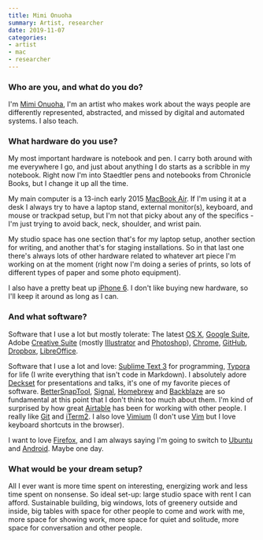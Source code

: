 ```yaml
---
title: Mimi Onuoha
summary: Artist, researcher
date: 2019-11-07
categories:
- artist
- mac
- researcher
---
```


### Who are you, and what do you do?

I'm [Mimi Onuoha](http://mimionuoha.com/ "Mimi's website."), I'm an artist who makes work about the ways people are differently represented, abstracted, and missed by digital and automated systems. I also teach.

### What hardware do you use?

My most important hardware is notebook and pen. I carry both around with me everywhere I go, and just about anything I do starts as a scribble in my notebook. Right now I'm into Staedtler pens and notebooks from Chronicle Books, but I change it up all the time.

My main computer is a 13-inch early 2015 [MacBook Air][macbook-air]. If I'm using it at a desk I always try to have a laptop stand, external monitor(s), keyboard, and mouse or trackpad setup, but I'm not that picky about any of the specifics - I'm just trying to avoid back, neck, shoulder, and wrist pain.

My studio space has one section that's for my laptop setup, another section for writing, and another that's for staging installations. So in that last one there's always lots of other hardware related to whatever art piece I'm working on at the moment (right now I'm doing a series of prints, so lots of different types of paper and some photo equipment).

I also have a pretty beat up [iPhone 6][iphone-6]. I don't like buying new hardware, so I'll keep it around as long as I can.

### And what software?

Software that I use a lot but mostly tolerate: The latest [OS X][macos], [Google Suite][g-suite], Adobe [Creative Suite][creative-suite] (mostly [Illustrator][] and [Photoshop][]), [Chrome][], [GitHub][], [Dropbox][], [LibreOffice][].

Software that I use a lot and love: [Sublime Text 3][sublime-text] for programming, [Typora][] for life (I write everything that isn't code in Markdown). I absolutely adore [Deckset][] for presentations and talks, it's one of my favorite pieces of software. [BetterSnapTool][], [Signal][], [Homebrew][] and [Backblaze][] are so fundamental at this point that I don't think too much about them. I'm kind of surprised by how great [Airtable][] has been for working with other people. I really like [Git][] and [iTerm2][]. I also love [Vimium][] (I don't use [Vim][] but I love keyboard shortcuts in the browser).

I want to love [Firefox][], and I am always saying I'm going to switch to [Ubuntu][] and [Android][]. Maybe one day.

### What would be your dream setup?

All I ever want is more time spent on interesting, energizing work and less time spent on nonsense. So ideal set-up: large studio space with rent I can afford. Sustainable building, big windows, lots of greenery outside and inside, big tables with space for other people to come and work with me, more space for showing work, more space for quiet and solitude, more space for conversation and other people.

[airtable]: https://airtable.com/ "A service for organising data."
[android]: https://developers.google.com/android/?csw=1 "A mobile phone platform."
[backblaze]: https://www.backblaze.com/cloud-backup.html "Online backup."
[bettersnaptool]: https://itunes.apple.com/us/app/bettersnaptool/id417375580 "Window management software for the Mac."
[chrome]: https://www.google.com/intl/en/chrome/browser/ "A WebKit-based browser, where each tab runs in its own thread."
[creative-suite]: https://www.adobe.com/creativecloud.html "A collection of design tools."
[deckset]: https://www.decksetapp.com/ "A Mac tool for turning Markdown files into slides."
[dropbox]: https://www.dropbox.com/ "Online syncing and storage."
[firefox]: https://www.mozilla.org/en-US/firefox/new/ "A cross-platform open-source web browser."
[g-suite]: https://gsuite.google.com/ "A hosted solution for email, calendaring and more."
[git]: https://git-scm.com/ "A version control system."
[github]: https://github.com/ "A Git code repository service."
[homebrew]: http://brew.sh "Command-line package manager for Mac OS X."
[illustrator]: https://www.adobe.com/products/illustrator.html "A vector graphics editor."
[iphone-6]: https://en.wikipedia.org/wiki/IPhone_6 "A smartphone."
[iterm2]: https://iterm2.com/ "An alternative terminal application for macOS."
[libreoffice]: https://www.libreoffice.org/ "A free, open-source productivity suit."
[macbook-air]: https://www.apple.com/macbook-air/ "A very thin laptop."
[macos]: https://en.wikipedia.org/wiki/MacOS "An operating system for Mac hardware."
[photoshop]: https://www.adobe.com/products/photoshop.html "A bitmap image editor."
[signal]: https://en.wikipedia.org/wiki/Signal_%28software%29 "An encrypted messaging service."
[sublime-text]: http://www.sublimetext.com/ "A coder's text editor."
[typora]: https://typora.io/ "A web-based Markdown editor."
[ubuntu]: https://www.ubuntu.com/ "A Unix distribution."
[vim]: https://www.vim.org/ "A command-line text editor."
[vimium]: https://chrome.google.com/webstore/detail/vimium/dbepggeogbaibhgnhhndojpepiihcmeb "A Chrome extension that adds vim-like hotkeys."
